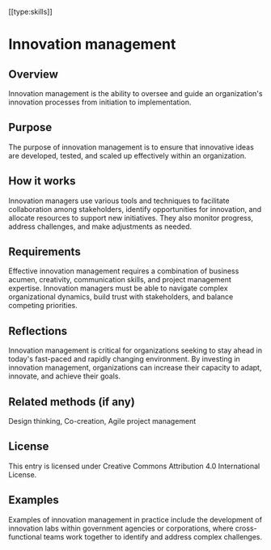 [[type:skills]]

# Innovation management

## Overview
Innovation management is the ability to oversee and guide an organization's innovation processes from initiation to implementation.

## Purpose
The purpose of innovation management is to ensure that innovative ideas are developed, tested, and scaled up effectively within an organization.

## How it works
Innovation managers use various tools and techniques to facilitate collaboration among stakeholders, identify opportunities for innovation, and allocate resources to support new initiatives. They also monitor progress, address challenges, and make adjustments as needed.

## Requirements
Effective innovation management requires a combination of business acumen, creativity, communication skills, and project management expertise. Innovation managers must be able to navigate complex organizational dynamics, build trust with stakeholders, and balance competing priorities.

## Reflections
Innovation management is critical for organizations seeking to stay ahead in today's fast-paced and rapidly changing environment. By investing in innovation management, organizations can increase their capacity to adapt, innovate, and achieve their goals.

## Related methods (if any)
Design thinking, Co-creation, Agile project management

## License
This entry is licensed under Creative Commons Attribution 4.0 International License.

## Examples
Examples of innovation management in practice include the development of innovation labs within government agencies or corporations, where cross-functional teams work together to identify and address complex challenges.